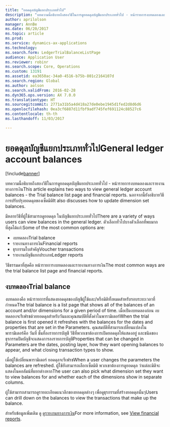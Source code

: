 ```yaml
---
title: "ยอดดุลบัญชีแยกประเภททั่วไป"
description: "บทความนี้อธิบายถึงสองวิธีในการดูยอดดุลบัญชีแยกประเภททั่วไป - หน้ารายการงบทดลองและรายงานทางการเงิน นอกจากนี้ยังอธิบายวิธีการปรับปรุงยอดดุลของเซ็ตมิติ"
author: aprilolson
manager: AnnBe
ms.date: 06/20/2017
ms.topic: article
ms.prod: 
ms.service: dynamics-ax-applications
ms.technology: 
ms.search.form: LedgerTrialBalanceListPage
audience: Application User
ms.reviewer: robinr
ms.search.scope: Core, Operations
ms.custom: 13191
ms.assetid: ea3650ac-34a0-4516-b75b-801c2164107d
ms.search.region: Global
ms.author: aolson
ms.search.validFrom: 2016-02-28
ms.dyn365.ops.version: AX 7.0.0
ms.translationtype: HT
ms.sourcegitcommit: 2771a31b5a4d418a27de0ebe1945d1fed2d8d6d6
ms.openlocfilehash: 0ea3cf6887d11fbf9adf745fef691124c88527c6
ms.contentlocale: th-th
ms.lasthandoff: 11/03/2017

---
```


# <a name="general-ledger-account-balances"></a><span data-ttu-id="9e900-104">ยอดดุลบัญชีแยกประเภททั่วไป</span><span class="sxs-lookup"><span data-stu-id="9e900-104">General ledger account balances</span></span>

[!include[banner](../includes/banner.md)]


<span data-ttu-id="9e900-105">บทความนี้อธิบายถึงสองวิธีในการดูยอดดุลบัญชีแยกประเภททั่วไป - หน้ารายการงบทดลองและรายงานทางการเงิน</span><span class="sxs-lookup"><span data-stu-id="9e900-105">This article explains two ways to view general ledger account balances -  the Trial balance list page and financial reports.</span></span> <span data-ttu-id="9e900-106">นอกจากนี้ยังอธิบายวิธีการปรับปรุงยอดดุลของเซ็ตมิติ</span><span class="sxs-lookup"><span data-stu-id="9e900-106">It also discusses how to update dimension set balances.</span></span>

<span data-ttu-id="9e900-107">มีหลายวิธีที่ผู้ใช้สามารถดูยอดดุล ในบัญชีแยกประเภททั่วไป</span><span class="sxs-lookup"><span data-stu-id="9e900-107">There are a variety of ways users can view balances in the general ledger.</span></span> <span data-ttu-id="9e900-108">ตัวเลือกทั่วไปบางตัวเลือกที่พบมากที่สุดได้แก่:</span><span class="sxs-lookup"><span data-stu-id="9e900-108">Some of the most common options are:</span></span>

-   <span data-ttu-id="9e900-109">งบทดลอง</span><span class="sxs-lookup"><span data-stu-id="9e900-109">Trial balance</span></span>
-   <span data-ttu-id="9e900-110">รายงานทางการเงิน</span><span class="sxs-lookup"><span data-stu-id="9e900-110">Financial reports</span></span>
-   <span data-ttu-id="9e900-111">ธุรกรรมใบสำคัญ</span><span class="sxs-lookup"><span data-stu-id="9e900-111">Voucher transactions</span></span>
-   <span data-ttu-id="9e900-112">รายงานบัญชีแยกประเภท</span><span class="sxs-lookup"><span data-stu-id="9e900-112">Ledger reports</span></span>

<span data-ttu-id="9e900-113">วิธีธรรมดาที่สุดคือ หน้ารายการงบทดลองและรายงานทางการเงิน</span><span class="sxs-lookup"><span data-stu-id="9e900-113">The most common ways are the trial balance list page and financial reports.</span></span>

## <a name="trial-balance"></a><span data-ttu-id="9e900-114">งบทดลอง</span><span class="sxs-lookup"><span data-stu-id="9e900-114">Trial balance</span></span>
<span data-ttu-id="9e900-115">งบทดลองคือ หน้ารายการที่แสดงยอดดุลของบัญชีผู้ใช้และ/หรือมิติทั้งหมดสำหรับรอบระยะเวลาที่กำหนด</span><span class="sxs-lookup"><span data-stu-id="9e900-115">The trial balance is a list page that shows all of the balances of an account and/or dimensions for a given period of time.</span></span> <span data-ttu-id="9e900-116">เมื่อเปิดงบทดลองก่อน งบทดลองจะรีเฟรชด้วยยอดดุลสำหรับวันและคุณสมบัติที่ตั้งค่าในพารามิเตอร์</span><span class="sxs-lookup"><span data-stu-id="9e900-116">When the trial balance is first opened it refreshes with the balances for the dates and properties that are set in the Parameters.</span></span> <span data-ttu-id="9e900-117">คุณสมบัติที่สามารถเปลี่ยนแปลงในพารามิเตอร์คือ วันที่ ชั้นที่ลงรายการบัญชี วิธีที่พวกเขาต้องการเปิดยอดดุลให้แสดงอยู่ และชนิดของธุรกรรมปิดบัญชีจะแสดงการลงรายการบัญชี</span><span class="sxs-lookup"><span data-stu-id="9e900-117">Properties that can be changed in Parameters are the dates, posting layer, how they want opening balances to appear, and what closing transaction types to show.</span></span> 

<span data-ttu-id="9e900-118">เมื่อผู้ใช้เปลี่ยนพารามิเตอร์ ยอดดุลจะรีเฟรช</span><span class="sxs-lookup"><span data-stu-id="9e900-118">When a user changes the parameters the balances are refreshed.</span></span> <span data-ttu-id="9e900-119">ผู้ใช้ยังสามารถเลือกเซ็ตมิติ พวกเขาต้องการดูยอดดุล ว่าแต่ละมิติจะแสดงในคอลัมน์ที่แยกต่างหาก</span><span class="sxs-lookup"><span data-stu-id="9e900-119">The user can also pick what dimension set they want to view balances for and whether each of the dimensions show in separate columns.</span></span> 

<span data-ttu-id="9e900-120">ผู้ใช้สามารถสามารถดูรายละเอียดแนวลึกของยอดดุลต่างๆ เพื่อดูธุรกรรมที่สร้างยอดดุลนั้นๆ</span><span class="sxs-lookup"><span data-stu-id="9e900-120">Users can drill down on the balances to view the transactions that make up the balance.</span></span>    

<span data-ttu-id="9e900-121">สำหรับข้อมูลเพิ่มเติม ดู [ดูรายงานทางการเงิน](view-financial-reports.md)</span><span class="sxs-lookup"><span data-stu-id="9e900-121">For more information, see [View financial reports](view-financial-reports.md).</span></span>




